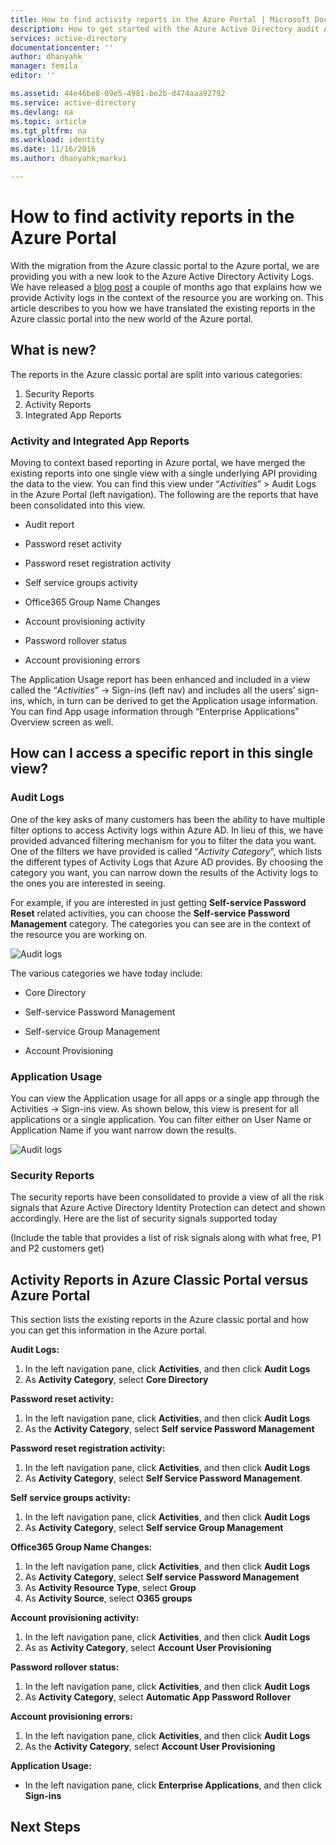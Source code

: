 ```yaml
---
title: How to find activity reports in the Azure Portal | Microsoft Docs
description: How to get started with the Azure Active Directory audit API
services: active-directory
documentationcenter: ''
author: dhanyahk
manager: femila
editor: ''

ms.assetid: 44e46be8-09e5-4981-be2b-d474aaa92792
ms.service: active-directory
ms.devlang: na
ms.topic: article
ms.tgt_pltfrm: na
ms.workload: identity
ms.date: 11/16/2016
ms.author: dhanyahk;markvi

---
```

# How to find activity reports in the Azure Portal

With the migration from the Azure classic portal to the Azure portal, we are providing you with a new look to the Azure Active Directory Activity Logs. We have released a [blog post](https://blogs.technet.microsoft.com/enterprisemobility/2016/11/08/azuread-weve-just-turned-on-detailed-auditing-and-sign-in-logs-in-the-new-azure-portal/) a couple of months ago that explains how we provide Activity logs in the context of the resource you are working on. This article describes to you how we have translated the existing reports in the Azure classic portal into the new world of the Azure portal.

## What is new?

The reports in the Azure classic portal are split into various categories:

1.	Security Reports
2.	Activity Reports
3.	Integrated App Reports

### Activity and Integrated App Reports

Moving to context based reporting in Azure portal, we have merged the existing reports into one single view with a single underlying API providing the data to the view. You can find this view under “*Activities*” > Audit Logs in the Azure Portal (left navigation). The following are the reports that have been consolidated into this view.

-	Audit report

- 	Password reset activity

- 	Password reset registration activity

- 	Self service groups activity

- 	Office365 Group Name Changes

- 	Account provisioning activity

- 	Password rollover status
- 	Account provisioning errors


The Application Usage report has been enhanced and included in a view called the “*Activities*” -> Sign-ins (left nav) and includes all the users’ sign-ins, which, in turn can be derived to get the Application usage information. You can find App usage information through “Enterprise Applications” Overview screen as well.

## How can I access a specific report in this single view?

### Audit Logs

One of the key asks of many customers has been the ability to have multiple filter options to access Activity logs within Azure AD. In lieu of this, we have provided advanced filtering mechanism for you to filter the data you want. One of the filters we have provided is called “*Activity Category*”, which lists the different types of Activity Logs that Azure AD provides. By choosing the category you want, you can narrow down the results of the Activity logs to the ones you are interested in seeing. 

For example, if you are interested in just getting **Self-service Password Reset** related activities, you can choose the **Self-service Password Management** category. The categories you can see are in the context of the resource you are working on.  


![Audit logs](./media/active-directory-reporting-migration/01.png "Audit logs")

 
The various categories we have today include:

- Core Directory

- Self-service Password Management

- Self-service Group Management

- Account Provisioning

### Application Usage

You can view the Application usage for all apps or a single app through the Activities -> Sign-ins view. As shown below, this view is present for all applications or a single application. You can filter either on User Name or Application Name if you want narrow down the results.
 

![Audit logs](./media/active-directory-reporting-migration/02.png "Audit logs")


### Security Reports

The security reports have been consolidated to provide a view of all the risk signals that Azure Active Directory Identity Protection can detect and shown accordingly. Here are the list of security signals supported today

(Include the table that provides a list of risk signals along with what free, P1 and P2 customers get)


## Activity Reports in Azure Classic Portal versus Azure Portal

This section lists the existing reports in the Azure classic portal and how you can get this information in the Azure portal.

**Audit Logs:**

1. In the left navigation pane, click **Activities**, and then click **Audit Logs**
2. As **Activity Category**, select **Core Directory** 

**Password reset activity:**

1. In the left navigation pane, click **Activities**, and then click **Audit Logs**
2. As the **Activity Category**, select **Self service Password Management** 

**Password reset registration activity:**	

1. In the left navigation pane, click **Activities**, and then click **Audit Logs**
2. As **Activity Category**, select **Self Service Password Management**.

**Self service groups activity:**	

1. In the left navigation pane, click **Activities**, and then click **Audit Logs**
2. As **Activity Category**, select **Self service Group Management**

**Office365 Group Name Changes:**

1. In the left navigation pane, click **Activities**, and then click **Audit Logs**
2. As **Activity Category**, select **Self service Password Management**
3. As **Activity Resource Type**, select **Group** 
4. As **Activity Source**, select **O365 groups** 

**Account provisioning activity:**	

1. In the left navigation pane, click **Activities**, and then click **Audit Logs**
2. As as **Activity Category**, select **Account User Provisioning**

**Password rollover status:**	

1. In the left navigation pane, click **Activities**, and then click **Audit Logs**
2. As **Activity Category**, select **Automatic App Password Rollover**

**Account provisioning errors:**

1. In the left navigation pane, click **Activities**, and then click **Audit Logs**
2. As the **Activity Category**, select **Account User Provisioning**

**Application Usage:**

- In the left navigation pane,	click **Enterprise Applications**, and then click **Sign-ins**

## Next Steps

